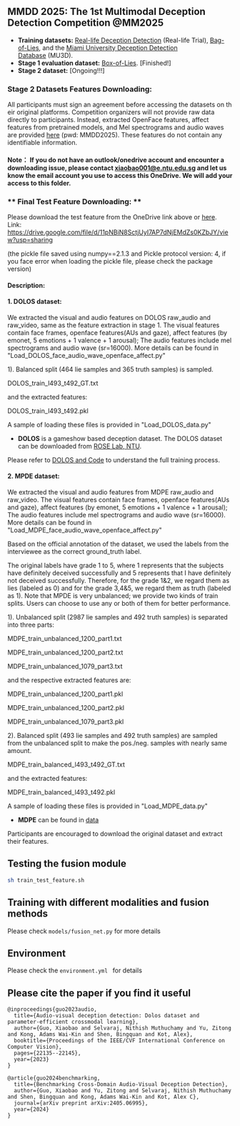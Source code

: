 ## MMDD 2025: The 1st Multimodal Deception Detection Competition @MM2025


-   **Training datasets:** [Real-life Deception Detection](https://public.websites.umich.edu/~zmohamed/resources.html) (Real-life Trial), [Bag-of-Lies](https://iab-rubric.org/index.php/bag-of-lies), and the [Miami University Deception Detection Database](https://sc.lib.miamioh.edu/handle/2374.MIA/6067) (MU3D).
-   **Stage 1 evaluation dataset:** [Box-of-Lies](https://web.eecs.umich.edu/~mihalcea/downloads.html#multimodalDialogDeception). [Finished!]
-   **Stage 2 dataset:** [Ongoing!!!]


### **Stage 2 Datasets Features Downloading:**

All participants must sign an agreement before accessing the datasets on their original platforms. Competition organizers will not provide raw data directly to participants. Instead, extracted OpenFace features, affect features from pretrained models, and Mel spectrograms and audio waves are provided [here](https://entuedu-my.sharepoint.com/:f:/g/personal/xiaobao001_e_ntu_edu_sg/EjSbeaVHhExIp7NJ5SClWZYBP4VaCMR6JJi-PjNijsUbqA?e=A1mYda) (pwd: MMDD2025). These features do not contain any identifiable information.

#### Note： If you do not have an outlook/onedrive account and encounter a downloading issue, please contact xiaobao001@e.ntu.edu.sg and let us know the email account you use to access this OneDrive. We will add your access to this folder.

### ** Final Test Feature Downloading: **

Please download the test feature from the OneDrive link above or [here](https://drive.google.com/file/d/11pNBiN8SctjUyI7AP7dNjEMdZs0KZbJY/view?usp=sharing). Link: https://drive.google.com/file/d/11pNBiN8SctjUyI7AP7dNjEMdZs0KZbJY/view?usp=sharing

(the pickle file saved using numpy==2.1.3 and Pickle protocol version: 4, if you face error when loading the pickle file, please check the package version)

#### Description:
  #### 1. DOLOS dataset:

We extracted the visual and audio features on DOLOS raw_audio and raw_video, same as the feature extraction in stage 1.
The visual features contain face frames, openface features(AUs and gaze),
affect features (by emonet, 5 emotions + 1 valence + 1 arousal); The audio features include mel spectrograms and audio wave (sr=16000).
More details can be found in "Load_DOLOS_face_audio_wave_openface_affect.py"


1). Balanced split (464 lie samples and 365 truth samples) is sampled.

DOLOS_train_l493_t492_GT.txt

and the extracted features:

DOLOS_train_l493_t492.pkl

A sample of loading these files is provided in "Load_DOLOS_data.py"



- **DOLOS** is a gameshow based deception dataset. The DOLOS dataset can be downloaded from [ROSE Lab, NTU](https://rose1.ntu.edu.sg/dataset/DOLOS/). 

Please refer to [DOLOS and Code](https://github.com/NMS05/Audio-Visual-Deception-Detection-DOLOS-Dataset-and-Parameter-Efficient-Crossmodal-Learning/tree/main) to understand the full training process.


#### 2. MPDE dataset:

We extracted the visual and audio features from MDPE raw_audio and raw_video. The visual features contain face frames, openface features(AUs and gaze),
affect features (by emonet, 5 emotions + 1 valence + 1 arousal); The audio features include mel spectrograms and audio wave (sr=16000).
More details can be found in "Load_MDPE_face_audio_wave_openface_affect.py"

Based on the official annotation of the dataset, we used the labels from the interviewee as the correct ground_truth label.

The original labels have grade 1 to 5, where 1 represents that the subjects have definitely deceived successfully and 5 represents that I have definitely not deceived successfully.
Therefore, for the grade 1&2, we regard them as lies (labeled as 0) and for the grade 3,4&5, we regard them as truth (labeled as 1).
Note that MPDE is very unbalanced; we provide two kinds of train splits. Users can choose to use any or both of them for better performance.

1). Unbalanced split (2987 lie samples and 492 truth samples) is separated into three parts:

MDPE_train_unbalanced_1200_part1.txt

MDPE_train_unbalanced_1200_part2.txt

MDPE_train_unbalanced_1079_part3.txt

and the respective extracted features are:

MDPE_train_unbalanced_1200_part1.pkl

MDPE_train_unbalanced_1200_part2.pkl

MDPE_train_unbalanced_1079_part3.pkl


2). Balanced split (493 lie samples and 492 truth samples) are sampled from the unbalanced split to make the pos./neg. samples with nearly same amount.

MDPE_train_balanced_l493_t492_GT.txt

and the extracted features:

MDPE_train_balanced_l493_t492.pkl


A sample of loading these files is provided in "Load_MDPE_data.py"


- **MDPE** can be found in [data](https://huggingface.co/datasets/MDPEdataset/MDPE_Dataset)

Participants are encouraged to download the original dataset and extract their features.




## Testing the fusion module
```bash
sh train_test_feature.sh
```

## Training with different modalities and fusion methods
Please check ```models/fusion_net.py``` for more details

## Environment
Please check the ```environment.yml ``` for details


## Please cite the paper if you find it useful
```
@inproceedings{guo2023audio,
  title={Audio-visual deception detection: Dolos dataset and parameter-efficient crossmodal learning},
  author={Guo, Xiaobao and Selvaraj, Nithish Muthuchamy and Yu, Zitong and Kong, Adams Wai-Kin and Shen, Bingquan and Kot, Alex},
  booktitle={Proceedings of the IEEE/CVF International Conference on Computer Vision},
  pages={22135--22145},
  year={2023}
}

@article{guo2024benchmarking,
  title={Benchmarking Cross-Domain Audio-Visual Deception Detection},
  author={Guo, Xiaobao and Yu, Zitong and Selvaraj, Nithish Muthuchamy and Shen, Bingquan and Kong, Adams Wai-Kin and Kot, Alex C},
  journal={arXiv preprint arXiv:2405.06995},
  year={2024}
}

```



